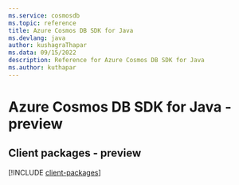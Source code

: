 ```yaml
---
ms.service: cosmosdb
ms.topic: reference
title: Azure Cosmos DB SDK for Java
ms.devlang: java
author: kushagraThapar
ms.data: 09/15/2022
description: Reference for Azure Cosmos DB SDK for Java
ms.author: kuthapar
---
```

# Azure Cosmos DB SDK for Java - preview

## Client packages - preview
[!INCLUDE [client-packages](cosmos-db-client-index.md)]